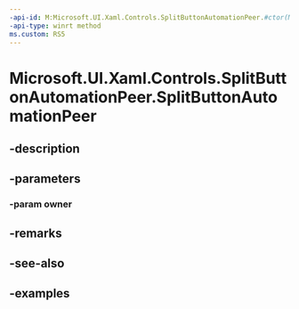 ```yaml
---
-api-id: M:Microsoft.UI.Xaml.Controls.SplitButtonAutomationPeer.#ctor(Microsoft.UI.Xaml.Controls.SplitButton)
-api-type: winrt method
ms.custom: RS5
---
```


<!-- Method syntax.
public SplitButtonAutomationPeer.SplitButtonAutomationPeer(SplitButton owner)
-->

# Microsoft.UI.Xaml.Controls.SplitButtonAutomationPeer.SplitButtonAutomationPeer

## -description

## -parameters
### -param owner

## -remarks

## -see-also

## -examples

